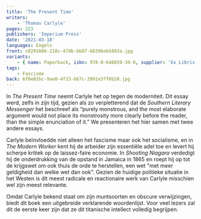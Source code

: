 ```yaml
---
title: 'The Present Time'
writers:
    - 'Thomas Carlyle'
pages: 223
publishers: 'Imperium Press'
date: '2021-03-18'
languages: Engels
front: c0291606-218c-478b-bb07-6839beb5893a.jpg
variants:
    - { name: Paperback, isbn: 978-0-648859-39-0, supplier: 'Ex Libris', size: { height: 178, width: 108, depth: 10 }, import_price: { currency: USD, amount: 10.2 }, price: 13.99, out_of_stock: 0 }
tags:
    - Fascisme
back: 6f0e02bc-9ae0-4f33-b67c-3991e37f6b28.jpg
---
```


In *The Present Time* neemt Carlyle het op tegen de moderniteit. Dit essay werd, zelfs in zijn tijd, gezien als zo verpletterend dat de *Southern Literary Messenger* het beschreef als “purely monstrous, and the most elaborate argument would not place its monstrosity more clearly before the reader, than the simple enunciation of it.” We presenteren het hier samen met twee andere essays.

Carlyle beïnvloedde niet alleen het fascisme maar ook het socialisme, en in *The Modern Worker* kent hij de arbeider zijn essentiële adel toe en levert hij scherpe kritiek op de laissez-faire economie. In *Shooting Niagara* verdedigt hij de onderdrukking van de opstand in Jamaica in 1865 en roept hij op tot de krijgswet om ook thuis de orde te herstellen, een wet "met meer geldigheid dan welke wet dan ook". Gezien de huidige politieke situatie in het Westen is dit meest radicale en reactionaire werk van Carlyle misschien wel zijn meest relevante.

Omdat Carlyle bekend staat om zijn muntsoorten en obscure verwijzingen, biedt dit boek een uitgebreide verklarende woordenlijst. Voor veel lezers zal dit de eerste keer zijn dat ze dit titanische intellect volledig begrijpen.
